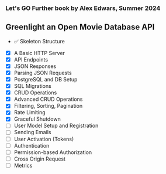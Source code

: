 ### Let's GO Further book by Alex Edwars, Summer 2024
## Greenlight an Open Movie Database API

- :white_check_mark: Skeleton Structure
- [x] A Basic HTTP Server
- [x] API Endpoints
- [x] JSON Responses
- [x] Parsing JSON Requests
- [x] PostgreSQL and DB Setup
- [x] SQL Migrations
- [x] CRUD Operations 
- [x] Advanced CRUD Operations
- [x] Filtering, Sorting, Pagination
- [x] Rate Limiting
- [x] Graceful Shutdown
- [ ] User Model Setup and Registration
- [ ] Sending Emails
- [ ] User Activation (Tokens)
- [ ] Authentication
- [ ] Permission-based Authorization
- [ ] Cross Origin Request
- [ ] Metrics
